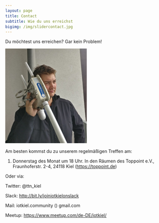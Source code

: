 ```yaml
---
layout: page
title: Contact
subtitle: Wie du uns erreichst
bigimg: /img/slidercontact.jpg
---
```


Du möchtest uns erreichen? Gar kein Problem! 

![contactus](/img/ContactUsCOPYFHsmall.jpg)

Am besten kommst du zu unserem regelmäßigen Treffen am:

1. Donnerstag des Monat um 18 Uhr. In den Räumen des Toppoint e.V., Fraunhoferstr. 2-4, 24118 Kiel (https://toppoint.de)

Oder via:

Twitter: @ttn_kiel

Slack: http://bit.ly/joiniotkielonslack

Mail: iotkiel.community (<a>) gmail.com
  
Meetup: https://www.meetup.com/de-DE/iotkiel/
